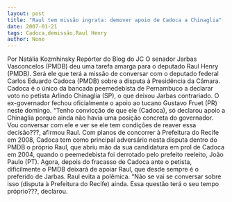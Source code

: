 ```yaml
---
layout: post
title: "Raul tem missão ingrata: demover apoio de Cadoca a Chinaglia"
date: 2007-01-21
tags: Cadoca,demissão,Raul Henry
author: None
---
```

Por Natália Kozmhinsky&nbsp;Repórter do&nbsp;Blog do JC
O senador Jarbas Vasconcelos (PMDB) deu uma tarefa amarga para o deputado Raul Henry (PMDB). Será ele que terá a missão de conversar com o deputado federal Carlos Eduardo Cadoca (PMDB) sobre a disputa à Presidência da Câmara. 
Cadoca é o único da bancada peemedebista de Pernambuco a declarar voto no petista Arlindo Chinaglia (SP), o que deixou Jarbas contrariado. O ex-governador fechou oficialmente o apoio ao tucano Gustavo Fruet (PR) neste domingo.
“Tenho convicção de que ele (Cadoca), só declarou apoio a Chinaglia porque ainda não havia uma posição concreta
 do governador. Vou conversar com ele e ver se ele tem condições de reaver essa decisão???, afirmou Raul. 
Com planos de concorrer à Prefeitura do Recife em 2008, Cadoca tem como principal adversário nesta disputa dentro do PMDB o próprio Raul, que abriu mão da sua candidatura em prol de Cadoca em 2004, quando o peemedebista foi derrotado pelo prefeito reeleito, João Paulo (PT). 
Agora, depois do fracasso de Cadoca ante o petista, dificilmente o PMDB deixará de apoiar Raul, que desde sempre é o preferido de Jarbas. 
Raul evita a polêmica. “Não se vai se conversar sobre isso (disputa à Prefeitura do Recife) ainda. Essa questão terá o seu tempo próprio???, declarou. 
